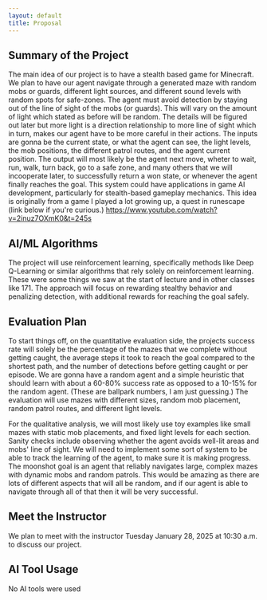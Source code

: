 ```yaml
---
layout: default
title: Proposal
---
```


## Summary of the Project
The main idea of our project is to have a stealth based game for Minecraft. We plan to have our agent navigate through a generated maze with random mobs or guards, different light sources, and different sound levels with random spots for safe-zones. The agent must avoid detection by staying out of the line of sight of the mobs (or guards). This will vary on the amount of light which stated as before will be random. The details will be figured out later but more light is a direction relationship to more line of sight which in turn, makes our agent have to be more careful in their actions. The inputs are gonna be the current state, or what the agent can see, the light levels, the mob positions, the different patrol routes, and the agent current position. The output will most likely be the agent next move, wheter to wait, run, walk, turn back, go to a safe zone, and many others that we will incooperate later, to successfully return a won state, or whenever the agent finally reaches the goal. This system could have applications in game AI development, particularly for stealth-based gameplay mechanics. This idea is originally from a game I played a lot growing up, a quest in runescape (link below if you're curious.) https://www.youtube.com/watch?v=2inuz7OXmK0&t=245s


## AI/ML Algorithms
The project will use reinforcement learning, specifically methods like Deep Q-Learning or similar algorithms that rely solely on reinforcement learning. These were some things we saw at the start of lecture and in other classes like 171. The approach will focus on rewarding stealthy behavior and penalizing detection, with additional rewards for reaching the goal safely.

## Evaluation Plan
To start things off, on the quantitative evaluation side, the projects success rate will solely be the percentage of the mazes that we complete without getting caught, the average steps it took to reach the goal compared to the shortest path, and the number of detections before getting caught or per episode. We are gonna have a random agent and a simple heuristic that should learn with about a 60-80% success rate as opposed to a 10-15% for the random agent. (These are ballpark numbers, I am just guessing.) The evaluation will use mazes with different sizes, random mob placement, random patrol routes, and different light levels. 

For the qualitative analysis, we will most likely use toy examples like small mazes with static mob placements, and fixed light levels for each section. Sanity checks include observing whether the agent avoids well-lit areas and mobs' line of sight. We will need to implement some sort of system to be able to track the learning of the agent, to make sure it is making progress. The moonshot goal is an agent that reliably navigates large, complex mazes with dynamic mobs and random patrols. This would be amazing as there are lots of different aspects that will all be random, and if our agent is able to navigate through all of that then it will be very successful. 

## Meet the Instructor

We plan to meet with the instructor Tuesday January 28, 2025 at 10:30 a.m. to discuss our project.


## AI Tool Usage
No AI tools were used
